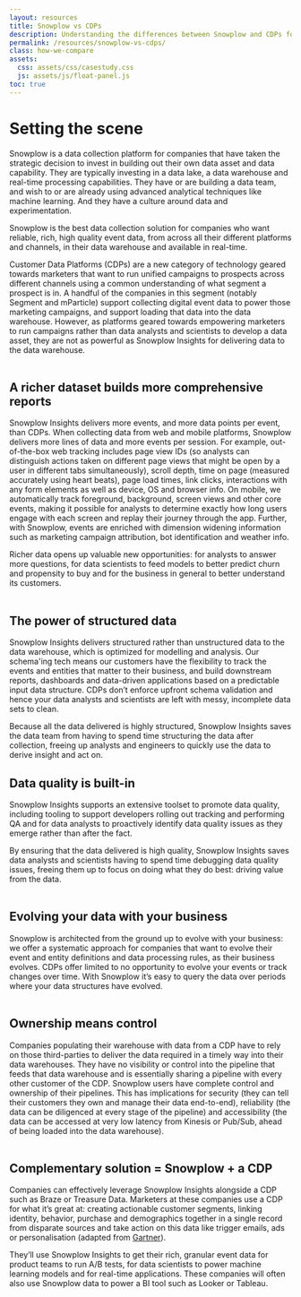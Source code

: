 ```yaml
---
layout: resources
title: Snowplow vs CDPs
description: Understanding the differences between Snowplow and CDPs for building out your data infrastructure
permalink: /resources/snowplow-vs-cdps/
class: how-we-compare
assets:
  css: assets/css/casestudy.css
  js: assets/js/float-panel.js
toc: true
---
```


# Setting the scene
Snowplow is a data collection platform for companies that have taken the strategic decision to invest in building out their own data asset and data capability. They are typically investing in a data lake, a data warehouse and real-time processing capabilities. They have or are building a data team, and wish to or are already using advanced analytical techniques like machine learning. And they have a culture around data and experimentation.

Snowplow is the best data collection solution for companies who want reliable, rich, high quality event data, from across all their different platforms and channels, in their data warehouse and available in real-time. 

Customer Data Platforms (CDPs) are a new category of technology geared towards marketers that want to run unified campaigns to prospects across different channels using a common understanding of what segment a prospect is in. A handful of the companies in this segment (notably Segment and mParticle) support collecting digital event data to power those marketing campaigns, and support loading that data into the data warehouse. However, as platforms geared towards empowering marketers to run campaigns rather than data analysts and scientists to develop a data asset, they are not as powerful as Snowplow Insights for delivering data to the data warehouse.
<br>
<br>

## A richer dataset builds more comprehensive reports
Snowplow Insights delivers more events, and more data points per event, than CDPs.
When collecting data from web and mobile platforms, Snowplow delivers more lines of data and more events per session. For example, out-of-the-box web tracking includes page view IDs (so analysts can distinguish actions taken on different page views that might be open by a user in different tabs simultaneously), scroll depth, time on page (measured accurately using heart beats), page load times, link clicks, interactions with any form elements as well as device, OS and browser info. On mobile, we automatically track foreground, background, screen views and other core events, making it possible for analysts to determine exactly how long users engage with each screen and replay their journey through the app. Further, with Snowplow, events are enriched with dimension widening information such as marketing campaign attribution, bot identification and weather info. 

Richer data opens up valuable new opportunities: for analysts to answer more questions, for data scientists to feed models to better predict churn and propensity to buy and for the business in general to better understand its customers.
<br>
<br>

## The power of structured data
Snowplow Insights delivers structured rather than unstructured data to the data warehouse, which is optimized for modelling and analysis. Our schema'ing tech means our customers have the flexibility to track the events and entities that matter to their business, and build downstream reports, dashboards and data-driven applications based on a predictable input data structure. CDPs don’t enforce upfront schema validation and hence your data analysts and scientists are left with messy, incomplete data sets to clean. 

Because all the data delivered is highly structured, Snowplow Insights saves the data team from having to spend time structuring the data after collection, freeing up analysts and engineers to quickly use the data to derive insight and act on.


## Data quality is built-in
Snowplow Insights supports an extensive toolset to promote data quality, including tooling to support developers rolling out tracking and performing QA and for data analysts to proactively identify data quality issues as they emerge rather than after the fact.

By ensuring that the data delivered is high quality, Snowplow Insights saves data analysts and scientists having to spend time debugging data quality issues, freeing them up to focus on doing what they do best: driving value from the data.
<br>
<br>

## Evolving your data with your business
Snowplow is architected from the ground up to evolve with your business: we offer a systematic approach for companies that want to evolve their event and entity definitions and data processing rules, as their business evolves. CDPs offer limited to no opportunity to evolve your events or track changes over time. With Snowplow it’s easy to query the data over periods where your data structures have evolved.
<br>
<br>

## Ownership means control
Companies populating their warehouse with data from a CDP have to rely on those third-parties to deliver the data required in a timely way into their data warehouses. They have no visibility or control into the pipeline that feeds that data warehouse and is essentially sharing a pipeline with every other customer of the CDP. Snowplow users have complete control and ownership of their pipelines. This has implications for security (they can tell their customers they own and manage their data end-to-end), reliability (the data can be diligenced at every stage of the pipeline) and accessibility (the data can be accessed at very low latency from Kinesis or Pub/Sub, ahead of being loaded into the data warehouse).
<br>
<br>

## Complementary solution = Snowplow + a CDP
Companies can effectively leverage Snowplow Insights alongside a CDP such as Braze or Treasure Data. Marketers at these companies use a CDP for what it’s great at: creating actionable customer segments, linking identity, behavior, purchase and demographics together in a single record from disparate sources and take action on this data like trigger emails, ads or personalisation (adapted from [Gartner](https://blogs.gartner.com/simon-yates/2017/02/11/cdp-another-three-letter-acronym-marketers-need-to-know/)).

They’ll use Snowplow Insights to get their rich, granular event data for product teams to run A/B tests, for data scientists to power machine learning models and for real-time applications. These companies will often also use Snowplow data to power a BI tool such as Looker or Tableau.
<br>
<br>
<br>
<br>

